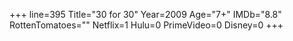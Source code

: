 +++
line=395
Title="30 for 30"
Year=2009
Age="7+"
IMDb="8.8"
RottenTomatoes=""
Netflix=1
Hulu=0
PrimeVideo=0
Disney=0
+++

